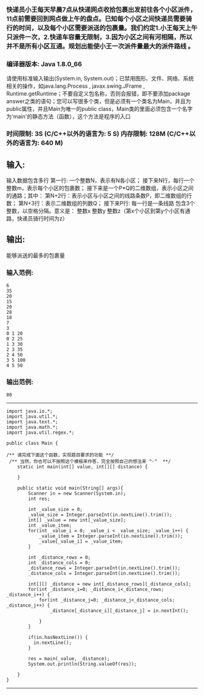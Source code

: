 ### 快递员小王每天早晨7点从快递网点收拾包裹出发前往各个小区派件，11点前需要回到网点做上午的盘点。已知每个小区之间快递员需要骑行的时间，以及每个小区需要派送的包裹量。我们约定1.小王每天上午只派件一次，2.快递车容量无限制，3.因为小区之间有河相隔，所以并不是所有小区互通。规划出能使小王一次派件量最大的派件路线 。

### 编译器版本: Java 1.8.0_66
请使用标准输入输出(System.in, System.out)；已禁用图形、文件、网络、系统相关的操作，如java.lang.Process , javax.swing.JFrame , Runtime.getRuntime；不要自定义包名称，否则会报错，即不要添加package answer之类的语句；您可以写很多个类，但是必须有一个类名为Main，并且为public属性，并且Main为唯一的public class，Main类的里面必须包含一个名字为'main'的静态方法（函数），这个方法是程序的入口
### 时间限制: 3S (C/C++以外的语言为: 5 S)   内存限制: 128M (C/C++以外的语言为: 640 M)
## 输入:
输入数据包含多行 第一行: 一个整数N，表示有N各小区； 接下来N行，每行一个整数m，表示每个小区的包裹数； 接下来是一个P*Q的二维数组，表示小区之间的通路；其中： 第N+2行：表示小区与小区之间的线路条数P，即二维数组的行数； 第N+3行：表示二维数组的列数Q； 接下来P行: 每一行是一条线路 包含3个整数，以空格分隔。意义是： 整数x 整数y 整数z（第x个小区到第y个小区有通路，快递员骑行时间为z）
## 输出:
能够派送的最多的包裹量
### 输入范例:
	6 
	35 
	20 
	15 
	20 
	28 
	18 
	7 
	3 
	0 1 20 
	0 2 25 
	1 3 30 
	2 3 35 
	2 4 50 
	3 5 100 
	4 5 50
### 输出范例:
	80

----


	import java.io.*;
	import java.util.*;
	import java.text.*;
	import java.math.*;
	import java.util.regex.*;
	
	public class Main {
	
	/** 请完成下面这个函数，实现题目要求的功能 **/
	 /** 当然，你也可以不按照这个模板来作答，完全按照自己的想法来 ^-^  **/
	    static int main(int[] value, int[][] distance) {
	
	    }
	
	    public static void main(String[] args){
	        Scanner in = new Scanner(System.in);
	        int res;
	            
	        int _value_size = 0;
	        _value_size = Integer.parseInt(in.nextLine().trim());
	        int[] _value = new int[_value_size];
	        int _value_item;
	        for(int _value_i = 0; _value_i < _value_size; _value_i++) {
	            _value_item = Integer.parseInt(in.nextLine().trim());
	            _value[_value_i] = _value_item;
	        }
	
	        int _distance_rows = 0;
	        int _distance_cols = 0;
	        _distance_rows = Integer.parseInt(in.nextLine().trim());
	        _distance_cols = Integer.parseInt(in.nextLine().trim());
	        
	        int[][] _distance = new int[_distance_rows][_distance_cols];
	        for(int _distance_i=0; _distance_i<_distance_rows; _distance_i++) {
	            for(int _distance_j=0; _distance_j<_distance_cols; _distance_j++) {
	                _distance[_distance_i][_distance_j] = in.nextInt();
	                
	            }
	        }
	        
	        if(in.hasNextLine()) {
	          in.nextLine();
	        }
	  
	        res = main(_value, _distance);
	        System.out.println(String.valueOf(res));    
	
	    }
	}

----

